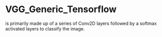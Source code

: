 # VGG_Generic_Tensorflow
is primarily made up of a series of Conv2D layers followed by a softmax activated layers to classify the image.
